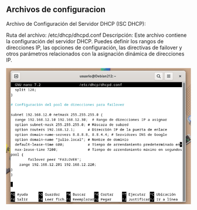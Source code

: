 ## Archivos de configuracion
Archivo de Configuración del Servidor DHCP (ISC DHCP):

Ruta del archivo: /etc/dhcp/dhcpd.conf
Descripción: Este archivo contiene la configuración del servidor DHCP. Puedes definir los rangos de direcciones IP, las opciones de configuración, las directivas de failover y otros parámetros relacionados con la asignación dinámica de direcciones IP.

![foto](2.png)
